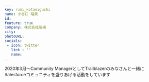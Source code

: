 ```yaml
---
key: rumi_kotaniguchi
name: 小谷口 瑠美
id: 
feature: true
company: 株式会社船場
city: 
photoURL: 
socials:
 - icon: twitter
   link : ''
   name: 
---
```

2020年3月〜Community ManagerとしてTrailblazerのみなさんと一緒にSalesforceコミュニティを盛りあげる活動をしています